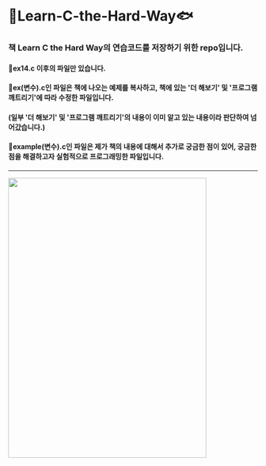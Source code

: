 # 🐒Learn-C-the-Hard-Way🐟
### 책 Learn C the Hard Way의 연습코드를 저장하기 위한 repo입니다.   
#### 🤔ex14.c 이후의 파일만 있습니다.  

#### 🤔ex(변수).c인 파일은 책에 나오는 예제를 복사하고, 책에 있는 '더 해보기' 및 '프로그램 깨트리기'에 따라 수정한 파일입니다.
#### (일부 '더 해보기' 및 '프로그램 깨트리기'의 내용이 이미 알고 있는 내용이라 판단하여 넘어갔습니다.)  

#### 🤔example(변수).c인 파일은 제가 책의 내용에 대해서 추가로 궁금한 점이 있어, 궁금한 점을 해결하고자 실험적으로 프로그래밍한 파일입니다. 
<hr/>
<img src="../master/cover.jpg" width="400px" height="565px" ></img>
